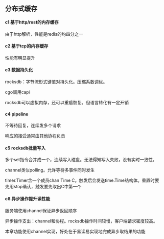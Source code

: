 ## 分布式缓存

#### c1 基于http/rest的内存缓存

由于http解析，性能是redis的约四分之一

#### c2 基于tcp的内存缓存

性能有明显提升

#### c3 数据持久化

rocksdb：字节流形式键值对持久化。压缩系数调优。

cgo调用capi

rocksdb可以虚拟内存，还可以重启恢复。但语言转化有一定开销


#### c4 pipeline

不等待回复，连续发多个请求

响应的接受通常由其他协程负责

#### c5 rocksdb批量写入
多个set指令合并成一个，连续写入磁盘。无法得知写入失败，没有实时一致性。

channel类似polling。允许等待多事件同时发生

timer.Timer含一个成员chan Time C，触发后会发送time.Time结构体。重置时要先用stop确认，触发要先取出C中第一个

#### c6 异步操作提升读性能
服务端使用channel保证异步返回顺序

异步操作支出：channel和协程。rocksdb操作时间较慢，客户端请求密度较高。

本章功能使用channel实现，好处在于易读易实现地完成异步取结果的功能
